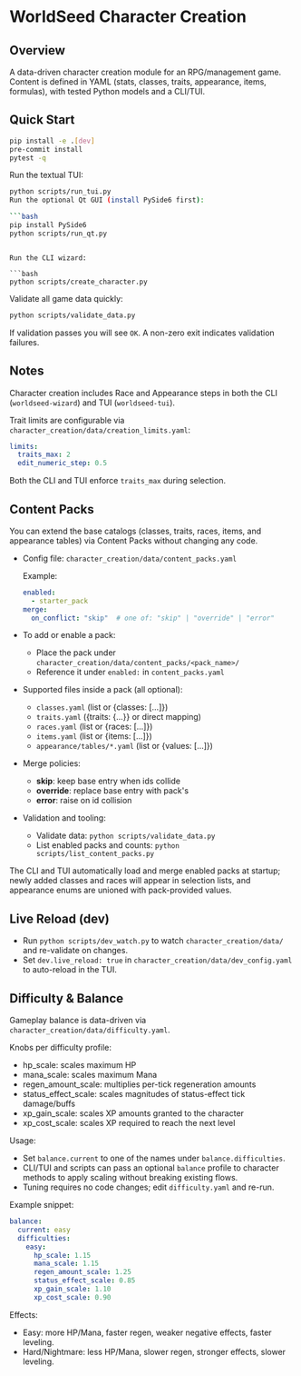 # WorldSeed Character Creation

## Overview
A data-driven character creation module for an RPG/management game. Content is defined in YAML (stats, classes, traits, appearance, items, formulas), with tested Python models and a CLI/TUI.

## Quick Start
```bash
pip install -e .[dev]
pre-commit install
pytest -q
```

Run the textual TUI:

```bash
python scripts/run_tui.py
Run the optional Qt GUI (install PySide6 first):

```bash
pip install PySide6
python scripts/run_qt.py
```

```

Run the CLI wizard:

```bash
python scripts/create_character.py
```

Validate all game data quickly:

```bash
python scripts/validate_data.py
```

If validation passes you will see `OK`. A non-zero exit indicates validation failures.

## Notes
Character creation includes Race and Appearance steps in both the CLI (`worldseed-wizard`) and TUI (`worldseed-tui`).

Trait limits are configurable via `character_creation/data/creation_limits.yaml`:

```yaml
limits:
  traits_max: 2
  edit_numeric_step: 0.5
```

Both the CLI and TUI enforce `traits_max` during selection.

## Content Packs

You can extend the base catalogs (classes, traits, races, items, and appearance tables) via Content Packs without changing any code.

- Config file: `character_creation/data/content_packs.yaml`

  Example:

  ```yaml
  enabled:
    - starter_pack
  merge:
    on_conflict: "skip"  # one of: "skip" | "override" | "error"
  ```

- To add or enable a pack:
  - Place the pack under `character_creation/data/content_packs/<pack_name>/`
  - Reference it under `enabled:` in `content_packs.yaml`

- Supported files inside a pack (all optional):
  - `classes.yaml` (list or {classes: [...]})
  - `traits.yaml` ({traits: {...}} or direct mapping)
  - `races.yaml` (list or {races: [...]})
  - `items.yaml` (list or {items: [...]})
  - `appearance/tables/*.yaml` (list or {values: [...]})

- Merge policies:
  - **skip**: keep base entry when ids collide
  - **override**: replace base entry with pack's
  - **error**: raise on id collision

- Validation and tooling:
  - Validate data: `python scripts/validate_data.py`
  - List enabled packs and counts: `python scripts/list_content_packs.py`

The CLI and TUI automatically load and merge enabled packs at startup; newly added classes and races will appear in selection lists, and appearance enums are unioned with pack-provided values.

## Live Reload (dev)

- Run `python scripts/dev_watch.py` to watch `character_creation/data/` and re-validate on changes.
- Set `dev.live_reload: true` in `character_creation/data/dev_config.yaml` to auto-reload in the TUI.

## Difficulty & Balance

Gameplay balance is data-driven via `character_creation/data/difficulty.yaml`.

Knobs per difficulty profile:

- hp_scale: scales maximum HP
- mana_scale: scales maximum Mana
- regen_amount_scale: multiplies per-tick regeneration amounts
- status_effect_scale: scales magnitudes of status-effect tick damage/buffs
- xp_gain_scale: scales XP amounts granted to the character
- xp_cost_scale: scales XP required to reach the next level

Usage:

- Set `balance.current` to one of the names under `balance.difficulties`.
- CLI/TUI and scripts can pass an optional `balance` profile to character methods to apply scaling without breaking existing flows.
- Tuning requires no code changes; edit `difficulty.yaml` and re-run.

Example snippet:

```yaml
balance:
  current: easy
  difficulties:
    easy:
      hp_scale: 1.15
      mana_scale: 1.15
      regen_amount_scale: 1.25
      status_effect_scale: 0.85
      xp_gain_scale: 1.10
      xp_cost_scale: 0.90
```

Effects:

- Easy: more HP/Mana, faster regen, weaker negative effects, faster leveling.
- Hard/Nightmare: less HP/Mana, slower regen, stronger effects, slower leveling.
